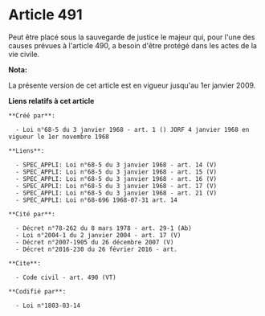 # Article 491

Peut être placé sous la sauvegarde de justice le majeur qui, pour l'une des causes prévues à l'article 490, a besoin d'être
protégé dans les actes de la vie civile.

**Nota:**

La présente version de cet article est en vigueur jusqu'au 1er janvier 2009.

**Liens relatifs à cet article**

	**Créé par**:

	  - Loi n°68-5 du 3 janvier 1968 - art. 1 () JORF 4 janvier 1968 en vigueur le 1er novembre 1968

	**Liens**:

	  - SPEC_APPLI: Loi n°68-5 du 3 janvier 1968 - art. 14 (V)
	  - SPEC_APPLI: Loi n°68-5 du 3 janvier 1968 - art. 15 (V)
	  - SPEC_APPLI: Loi n°68-5 du 3 janvier 1968 - art. 16 (V)
	  - SPEC_APPLI: Loi n°68-5 du 3 janvier 1968 - art. 17 (V)
	  - SPEC_APPLI: Loi n°68-5 du 3 janvier 1968 - art. 21 (V)
	  - SPEC_APPLI: Loi n°68-696 1968-07-31 art. 14

	**Cité par**:

	  - Décret n°78-262 du 8 mars 1978 - art. 29-1 (Ab)
	  - Loi n°2004-1 du 2 janvier 2004 - art. 17 (V)
	  - Décret n°2007-1905 du 26 décembre 2007 (V)
	  - Décret n°2016-230 du 26 février 2016 - art.

	**Cite**:

	  - Code civil - art. 490 (VT)

	**Codifié par**:

	  - Loi n°1803-03-14
